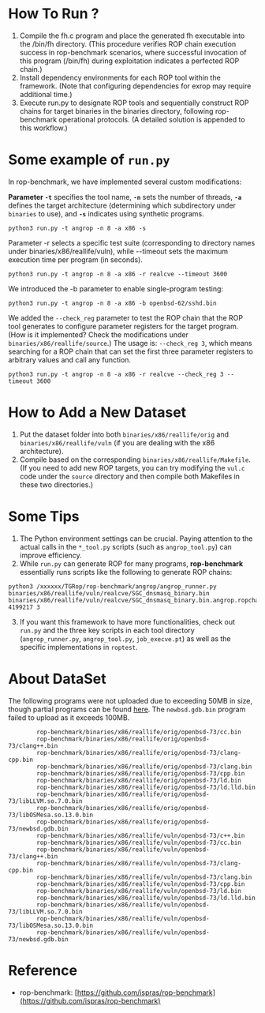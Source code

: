 # How To Run ?

1. Compile the fh.c program and place the generated fh executable into the /bin/fh directory. (This procedure verifies ROP chain execution success in rop-benchmark scenarios, where successful invocation of this program (/bin/fh) during exploitation indicates a perfected ROP chain.)
2. Install dependency environments for each ROP tool within the framework. (Note that configuring dependencies for exrop may require additional time.)
3. Execute run.py to designate ROP tools and sequentially construct ROP chains for target binaries in the binaries directory, following rop-benchmark operational protocols. (A detailed solution is appended to this workflow.)


# Some example of `run.py`

In rop-benchmark, we have implemented several custom modifications:

**Parameter `-t`** specifies the tool name, **`-n`** sets the number of threads, **`-a`** defines the target architecture (determining which subdirectory under `binaries` to use), and **`-s`** indicates using synthetic programs.
```
python3 run.py -t angrop -n 8 -a x86 -s
```

Parameter -r selects a specific test suite (corresponding to directory names under binaries/x86/reallife/vuln), while --timeout sets the maximum execution time per program (in seconds).
```
python3 run.py -t angrop -n 8 -a x86 -r realcve --timeout 3600
```

We introduced the -b parameter to enable single-program testing:
```
python3 run.py -t angrop -n 8 -a x86 -b openbsd-62/sshd.bin
```

We added the `--check_reg` parameter to test the ROP chain that the ROP tool generates to configure parameter registers for the target program. (How is it implemented? Check the modifications under `binaries/x86/reallife/source`.) 
The usage is: `--check_reg 3`, which means searching for a ROP chain that can set the first three parameter registers to arbitrary values and call any function.

```
python3 run.py -t angrop -n 8 -a x86 -r realcve --check_reg 3 --timeout 3600
```


# How to Add a New Dataset
1. Put the dataset folder into both `binaries/x86/reallife/orig` and `binaries/x86/reallife/vuln` (if you are dealing with the x86 architecture).
2. Compile based on the corresponding `binaries/x86/reallife/Makefile`. (If you need to add new ROP targets, you can try modifying the `vul.c` code under the `source` directory and then compile both Makefiles in these two directories.)

# Some Tips

1. The Python environment settings can be crucial. Paying attention to the actual calls in the `*_tool.py` scripts (such as `angrop_tool.py`) can improve efficiency.
2. While `run.py` can generate ROP for many programs, **rop-benchmark** essentially runs scripts like the following to generate ROP chains:
```
python3 /xxxxxx/TGRop/rop-benchmark/angrop/angrop_runner.py binaries/x86/reallife/vuln/realcve/SGC_dnsmasq_binary.bin binaries/x86/reallife/vuln/realcve/SGC_dnsmasq_binary.bin.angrop.ropchain 4199217 3
```

3. If you want this framework to have more functionalities, check out `run.py` and the three key scripts in each tool directory (`angrop_runner.py`, `angrop_tool.py`, `job_execve.pt`) as well as the specific implementations in `roptest`.

# About DataSet

The following programs were not uploaded due to exceeding 50MB in size, though partial programs can be found [here](https://github.com/ZoEplA/roptest-benchmark). The `newbsd.gdb.bin` program failed to upload as it exceeds 100MB.

```
        rop-benchmark/binaries/x86/reallife/orig/openbsd-73/cc.bin
        rop-benchmark/binaries/x86/reallife/orig/openbsd-73/clang++.bin
        rop-benchmark/binaries/x86/reallife/orig/openbsd-73/clang-cpp.bin
        rop-benchmark/binaries/x86/reallife/orig/openbsd-73/clang.bin
        rop-benchmark/binaries/x86/reallife/orig/openbsd-73/cpp.bin
        rop-benchmark/binaries/x86/reallife/orig/openbsd-73/ld.bin
        rop-benchmark/binaries/x86/reallife/orig/openbsd-73/ld.lld.bin
        rop-benchmark/binaries/x86/reallife/orig/openbsd-73/libLLVM.so.7.0.bin
        rop-benchmark/binaries/x86/reallife/orig/openbsd-73/libOSMesa.so.13.0.bin
        rop-benchmark/binaries/x86/reallife/orig/openbsd-73/newbsd.gdb.bin
        rop-benchmark/binaries/x86/reallife/vuln/openbsd-73/c++.bin
        rop-benchmark/binaries/x86/reallife/vuln/openbsd-73/cc.bin
        rop-benchmark/binaries/x86/reallife/vuln/openbsd-73/clang++.bin
        rop-benchmark/binaries/x86/reallife/vuln/openbsd-73/clang-cpp.bin
        rop-benchmark/binaries/x86/reallife/vuln/openbsd-73/clang.bin
        rop-benchmark/binaries/x86/reallife/vuln/openbsd-73/cpp.bin
        rop-benchmark/binaries/x86/reallife/vuln/openbsd-73/ld.bin
        rop-benchmark/binaries/x86/reallife/vuln/openbsd-73/ld.lld.bin
        rop-benchmark/binaries/x86/reallife/vuln/openbsd-73/libLLVM.so.7.0.bin
        rop-benchmark/binaries/x86/reallife/vuln/openbsd-73/libOSMesa.so.13.0.bin
        rop-benchmark/binaries/x86/reallife/vuln/openbsd-73/newbsd.gdb.bin
```

# Reference

- rop-benchmark: [https://github.com/ispras/rop-benchmark](https://github.com/ispras/rop-benchmark)
